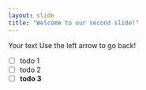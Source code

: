 ```yaml
---
layout: slide
title: "Welcome to our second slide!"
---
```

Your text
Use the left arrow to go back!
- [ ] todo 1
- [ ] todo 2
- [ ] **todo 3**
